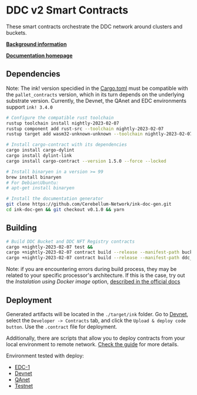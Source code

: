 # DDC v2 Smart Contracts

These smart contracts orchestrate the DDC network around clusters and buckets.

**[Background information](https://docs.cere.network/ddc/protocols/topology)**

**[Documentation homepage](https://docs.cere.network/ddc/protocols/smart-contracts)**

## Dependencies

Note: The ink! version specidied in the [Cargo.toml](https://github.com/Cerebellum-Network/ddc-bucket-contract/blob/main/bucket/Cargo.toml) must be compatible with the `pallet_contracts` version, which in its turn depends on the underlying substrate version. Currently, the Devnet, the QAnet and EDC environments support `ink! 3.4.0`

```bash
# Configure the compatible rust toolchain
rustup toolchain install nightly-2023-02-07
rustup component add rust-src --toolchain nightly-2023-02-07
rustup target add wasm32-unknown-unknown --toolchain nightly-2023-02-07

# Install cargo-contract with its dependencies
cargo install cargo-dylint
cargo install dylint-link
cargo install cargo-contract --version 1.5.0 --force --locked

# Install binaryen in a version >= 99
brew install binaryen 
# For Debian\Ubuntu:
# apt-get install binaryen

# Install the documentation generator
git clone https://github.com/Cerebellum-Network/ink-doc-gen.git
cd ink-doc-gen && git checkout v0.1.0 && yarn
```

## Building

```bash
# Build DDC Bucket and DDC NFT Registry contracts
cargo +nightly-2023-02-07 test &&
cargo +nightly-2023-02-07 contract build --release --manifest-path bucket/Cargo.toml &&
cargo +nightly-2023-02-07 contract build --release --manifest-path ddc_nft_registry/Cargo.toml
```

Note: if you are encountering errors during build process, they may be related to your specific processor's architecture. If this is the case, try out the *Instalation using Docker image* option, [described in the official docs](https://github.com/paritytech/cargo-contract#installation-using-docker-image)


## Deployment

Generated artifacts will be located in the `./target/ink` folder. Go to [Devnet](https://explorer.cere.network/?rpc=wss%3A%2F%2Farchive.devnet.cere.network%2Fws#/contracts), select the `Developer -> Contracts` tab, and click the `Upload & deploy code button`. Use the `.contract` file for deployment.

Additionally, there are scripts that allow you to deploy contracts from your local environment to remote network. [Check the guide](./scripts/README.md) for more details.

Environment tested with deploy:
- [EDC-1](https://explorer.cere.network/?rpc=wss%3A%2F%2Fext-devs-node-1.cluster-1.cere.network%3A9945#/contracts)
- [Devnet](https://explorer.cere.network/?rpc=wss%3A%2F%2Farchive.devnet.cere.network%2Fws#/contracts)
- [QAnet](https://explorer.cere.network/?rpc=wss%3A%2F%2Farchive.qanet.cere.network%2Fws#/contracts)
- [Testnet](https://explorer.cere.network/?rpc=wss%3A%2F%2Farchive.testnet.cere.network%2Fws#/contracts)